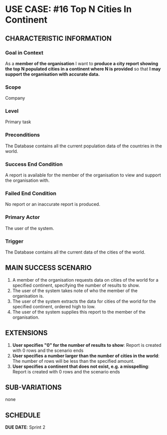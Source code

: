 # USE CASE: #16 Top N Cities In Continent

## CHARACTERISTIC INFORMATION

### Goal in Context

As a **member of the organisation** I want to **produce a city report showing the top N populated cities in a continent
where N is provided** so that **I may support the organisation with accurate data.**


### Scope

Company

### Level

Primary task

### Preconditions

The Database contains all the current population data of the countries in the world.

### Success End Condition

A report is available for the member of the organisation to view and support the organisation with.

### Failed End Condition

No report or an inaccurate report is produced.

### Primary Actor

The user of the system.

### Trigger

The Database contains all the current data of the cities of the world.

## MAIN SUCCESS SCENARIO

1. A member of the organisation requests data on cities of the world for a specified continent, specifying the number of
   results to show.
2. The user of the system takes note of who the member of the organisation is.
3. The user of the system extracts the data for cities of the world for the specified continent, ordered high to low.
4. The user of the system supplies this report to the member of the organisation.

## EXTENSIONS

1. **User specifies "0" for the number of results to show**: Report is created with 0 rows and the scenario ends
2. **User specifies a number larger than the number of cities in the world**: The number of rows will be less
   than the specified amount.
3. **User specifies a continent that does not exist, e.g.  a misspelling**: Report is created with 0 rows and the scenario ends

## SUB-VARIATIONS

none

## SCHEDULE

**DUE DATE**: Sprint 2